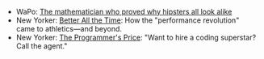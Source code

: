 * WaPo: [The mathematician who proved why hipsters all look alike](http://www.washingtonpost.com/news/storyline/wp/2014/11/11/the-mathematician-who-proved-why-hipsters-all-look-alike/)
* New Yorker: [Better All the Time](http://www.newyorker.com/magazine/2014/11/10/better-time): How the "performance revolution" came to athletics—and beyond.
* New Yorker: [The Programmer's Price](http://www.newyorker.com/magazine/2014/11/24/programmers-price): "Want to hire a coding superstar? Call the agent."